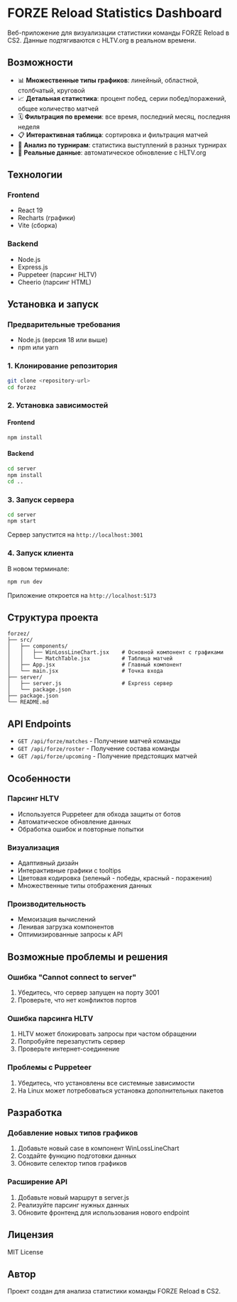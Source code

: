 # FORZE Reload Statistics Dashboard

Веб-приложение для визуализации статистики команды FORZE Reload в CS2. Данные подтягиваются с HLTV.org в реальном времени.

## Возможности

- 📊 **Множественные типы графиков**: линейный, областной, столбчатый, круговой
- 📈 **Детальная статистика**: процент побед, серии побед/поражений, общее количество матчей
- 🗓️ **Фильтрация по времени**: все время, последний месяц, последняя неделя
- 📋 **Интерактивная таблица**: сортировка и фильтрация матчей
- 🎯 **Анализ по турнирам**: статистика выступлений в разных турнирах
- 🔄 **Реальные данные**: автоматическое обновление с HLTV.org

## Технологии

### Frontend
- React 19
- Recharts (графики)
- Vite (сборка)

### Backend
- Node.js
- Express.js
- Puppeteer (парсинг HLTV)
- Cheerio (парсинг HTML)

## Установка и запуск

### Предварительные требования
- Node.js (версия 18 или выше)
- npm или yarn

### 1. Клонирование репозитория
```bash
git clone <repository-url>
cd forzez
```

### 2. Установка зависимостей

#### Frontend
```bash
npm install
```

#### Backend
```bash
cd server
npm install
cd ..
```

### 3. Запуск сервера
```bash
cd server
npm start
```

Сервер запустится на `http://localhost:3001`

### 4. Запуск клиента
В новом терминале:
```bash
npm run dev
```

Приложение откроется на `http://localhost:5173`

## Структура проекта

```
forzez/
├── src/
│   ├── components/
│   │   ├── WinLossLineChart.jsx    # Основной компонент с графиками
│   │   └── MatchTable.jsx          # Таблица матчей
│   ├── App.jsx                     # Главный компонент
│   └── main.jsx                    # Точка входа
├── server/
│   ├── server.js                   # Express сервер
│   └── package.json
├── package.json
└── README.md
```

## API Endpoints

- `GET /api/forze/matches` - Получение матчей команды
- `GET /api/forze/roster` - Получение состава команды
- `GET /api/forze/upcoming` - Получение предстоящих матчей

## Особенности

### Парсинг HLTV
- Используется Puppeteer для обхода защиты от ботов
- Автоматическое обновление данных
- Обработка ошибок и повторные попытки

### Визуализация
- Адаптивный дизайн
- Интерактивные графики с tooltips
- Цветовая кодировка (зеленый - победы, красный - поражения)
- Множественные типы отображения данных

### Производительность
- Мемоизация вычислений
- Ленивая загрузка компонентов
- Оптимизированные запросы к API

## Возможные проблемы и решения

### Ошибка "Cannot connect to server"
1. Убедитесь, что сервер запущен на порту 3001
2. Проверьте, что нет конфликтов портов

### Ошибка парсинга HLTV
1. HLTV может блокировать запросы при частом обращении
2. Попробуйте перезапустить сервер
3. Проверьте интернет-соединение

### Проблемы с Puppeteer
1. Убедитесь, что установлены все системные зависимости
2. На Linux может потребоваться установка дополнительных пакетов

## Разработка

### Добавление новых типов графиков
1. Добавьте новый case в компонент WinLossLineChart
2. Создайте функцию подготовки данных
3. Обновите селектор типов графиков

### Расширение API
1. Добавьте новый маршрут в server.js
2. Реализуйте парсинг нужных данных
3. Обновите фронтенд для использования нового endpoint

## Лицензия

MIT License

## Автор

Проект создан для анализа статистики команды FORZE Reload в CS2.
